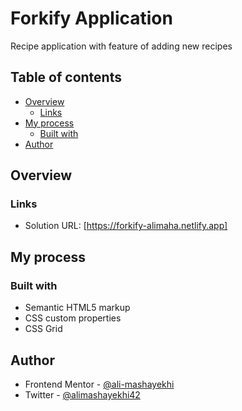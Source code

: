 # Forkify Application

Recipe application with feature of adding new recipes

## Table of contents

- [Overview](#overview)
  - [Links](#links)
- [My process](#my-process)
  - [Built with](#built-with)
- [Author](#author)

## Overview

### Links

- Solution URL: [https://forkify-alimaha.netlify.app]

## My process

### Built with

- Semantic HTML5 markup
- CSS custom properties
- CSS Grid

## Author

- Frontend Mentor - [@ali-mashayekhi](https://www.frontendmentor.io/profile/ali-mashayekhi)
- Twitter - [@alimashayekhi42](https://twitter.com/alimashayekhi42)
